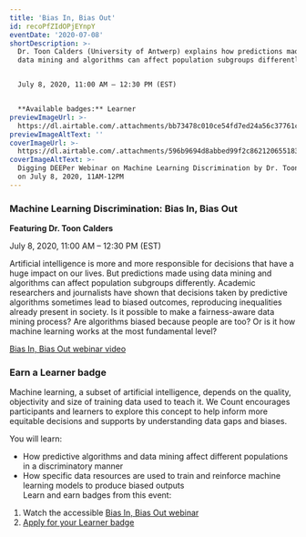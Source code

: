 ```yaml
---
title: 'Bias In, Bias Out'
id: recoPfZIdOPjEYnpY
eventDate: '2020-07-08'
shortDescription: >-
  Dr. Toon Calders (University of Antwerp) explains how predictions made using
  data mining and algorithms can affect population subgroups differently.


  July 8, 2020, 11:00 AM – 12:30 PM (EST)


  **Available badges:** Learner
previewImageUrl: >-
  https://dl.airtable.com/.attachments/bb73478c010ce54fd7ed24a56c37761c/fc2c448d/Group83.jpg
previewImageAltText: ''
coverImageUrl: >-
  https://dl.airtable.com/.attachments/596b9694d8abbed99f2c862120655183/3bcfa4c4/ToonCalders_Wordpress_2010x1052.png
coverImageAltText: >-
  Digging DEEPer Webinar on Machine Learning Discrimination by Dr. Toon Calders
  on July 8, 2020, 11AM-12PM
---
```

### **Machine Learning Discrimination: Bias In, Bias Out**

**Featuring Dr. Toon Calders**

July 8, 2020, 11:00 AM – 12:30 PM (EST)

Artificial intelligence is more and more responsible for decisions that have a huge impact on our lives. But predictions made using data mining and algorithms can affect population subgroups differently. Academic researchers and journalists have shown that decisions taken by predictive algorithms sometimes lead to biased outcomes, reproducing inequalities already present in society. Is it possible to make a fairness-aware data mining process? Are algorithms biased because people are too? Or is it how machine learning works at the most fundamental level?

[Bias In, Bias Out webinar video](https://youtu.be/NNrknIYLbrc)

### Earn a Learner badge

Machine learning, a subset of artificial intelligence, depends on the quality, objectivity and size of training data used to teach it. We Count encourages participants and learners to explore this concept to help inform more equitable decisions and supports by understanding data gaps and biases.

You will learn:

*   How predictive algorithms and data mining affect different populations in a discriminatory manner
*   How specific data resources are used to train and reinforce machine learning models to produce biased outputs  
    Learn and earn badges from this event:

1.  Watch the accessible [Bias In, Bias Out webinar](https://youtu.be/NNrknIYLbrc)
2.  [Apply for your Learner badge](https://factory.cancred.ca/c/earnablebadge/QFMWKWaFRa9OE/apply)
